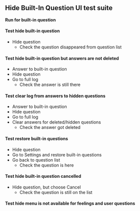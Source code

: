 ## Hide Built-In Question UI test suite

**Run for built-in question**

#### Test hide built-in question
- Hide question
    - Check the question disappeared from question list

#### Test hide built-in question but answers are not deleted
- Answer to built-in question
- Hide question
- Go to full log
    - Check the answer is still there

#### Test clear log from answers to hidden questions
- Answer to built-in question
- Hide question
- Go to full log
- Clear answers for deleted/hidden questions
    - Check the answer got deleted

#### Test restore built-in questions
- Hide question
- Go to Settings and restore built-in questions
- Go back to question list
    - Check the question is here

#### Test hide built-in question cancelled
- Hide question, but choose Cancel
    - Check the question is still on the list

#### Test hide menu is not available for feelings and user questions
